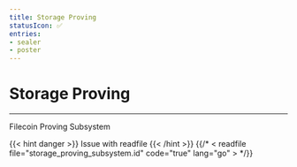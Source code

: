```yaml
---
title: Storage Proving
statusIcon: ✅
entries:
- sealer
- poster
---
```


# Storage Proving
---

Filecoin Proving Subsystem

{{< hint danger >}}
Issue with readfile
{{< /hint >}}
{{/* < readfile file="storage_proving_subsystem.id" code="true" lang="go" > */}}
